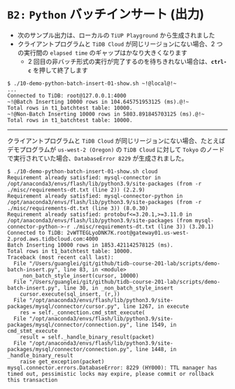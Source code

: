 # `B2:` `Python` バッチインサート (出力)
+ 次のサンプル出力は、ローカルの `TiUP Playground` から生成されました
+ クライアントプログラムと `TiDB Cloud` が同じリージョンにない場合、2 つの実行間の `elapsed time` のギャップはかなり大きくなります
  + 2 回目の非バッチ形式の実行が完了するのを待ちきれない場合は、**`ctrl-c`** を押して終了します
```
$ ./10-demo-python-batch-insert-01-show.sh ~!@local@!~
...
Connected to TiDB: root@127.0.0.1:4000
~!@Batch Inserting 10000 rows in 104.645751953125 (ms).@!~
Total rows in t1_batchtest table: 10000.
~!@Non-Batch Inserting 10000 rows in 5803.891845703125 (ms).@!~
Total rows in t1_batchtest table: 10000.
```
----------------------------------------------------------------
クライアントプログラムと `TiDB Cloud` が同じリージョンにない場合、たとえばデモプログラムが `us-west-2 (Oregon)` の `TiDB Cloud` に対して `Tokyo` のノードで実行されていた場合、`DatabaseError 8229` が生成されました。

```
$ ./10-demo-python-batch-insert-01-show.sh cloud
Requirement already satisfied: mysql-connector in /opt/anaconda3/envs/flash/lib/python3.9/site-packages (from -r ./misc/requirements-dt.txt (line 2)) (2.2.9)
Requirement already satisfied: mysql-connector-python in /opt/anaconda3/envs/flash/lib/python3.9/site-packages (from -r ./misc/requirements-dt.txt (line 3)) (8.0.30)
Requirement already satisfied: protobuf<=3.20.1,>=3.11.0 in /opt/anaconda3/envs/flash/lib/python3.9/site-packages (from mysql-connector-python->-r ./misc/requirements-dt.txt (line 3)) (3.20.1)
Connected to TiDB: 2vWTTEGLyoDNK7K.root@gateway01.us-west-2.prod.aws.tidbcloud.com:4000
Batch Inserting 10000 rows in 1853.421142578125 (ms).
Total rows in t1_batchtest table: 10000.
Traceback (most recent call last):
  File "/Users/guanglei/git/github/tidb-course-201-lab/scripts/demo-batch-insert.py", line 83, in <module>
    _non_batch_style_insert(cursor, 10000)
  File "/Users/guanglei/git/github/tidb-course-201-lab/scripts/demo-batch-insert.py", line 30, in _non_batch_style_insert
    cursor.execute(sql_insert, (r,))
  File "/opt/anaconda3/envs/flash/lib/python3.9/site-packages/mysql/connector/cursor.py", line 1267, in execute
    res = self._connection.cmd_stmt_execute(
  File "/opt/anaconda3/envs/flash/lib/python3.9/site-packages/mysql/connector/connection.py", line 1549, in cmd_stmt_execute
    result = self._handle_binary_result(packet)
  File "/opt/anaconda3/envs/flash/lib/python3.9/site-packages/mysql/connector/connection.py", line 1448, in _handle_binary_result
    raise get_exception(packet)
mysql.connector.errors.DatabaseError: 8229 (HY000): TTL manager has timed out, pessimistic locks may expire, please commit or rollback this transaction
```
